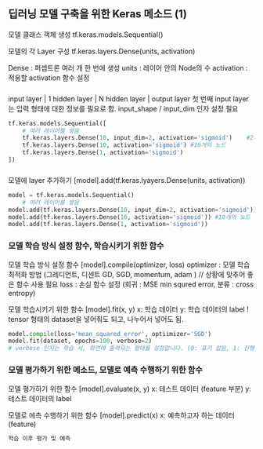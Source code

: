 ## 딥러닝 모델 구축을 위한 Keras 메소드 (1)
모델 클래스 객체 생성
tf.keras.models.Sequential()

모델의 각 Layer 구성
tf.keras.layers.Dense(units, activation)

Dense : 퍼셉트론 여러 개 한 번에 생성
units : 레이어 안의 Node의 수
activation : 적용할 activation 함수 설정


###
input layer | 1 hidden layer | N hidden layer | output layer
첫 번째 input layer는 입력 형태에 대한 정보를 필요로 함.
input_shape / input_dim 인자 설정 필요

```python
tf.keras.models.Sequential([
    # 여러 레이어를 쌓음
    tf.keras.layers.Dense(10, input_dim=2, activation='sigmoid')    #2개의 입력 변수, 10개의 노드
    tf.keras.layers.Dense(10, activation='sigmoid') #10개의 노드
    tf.keras.layers.Dense(1, activation='sigmoid')
])
```

###
모델에 layer 추가하기
[model].add(tf.keras.lyayers.Dense(units, activation))
```python
model = tf.keras.models.Sequential()
    # 여러 레이어를 쌓음
model.add(tf.keras.layers.Dense(10, input_dim=2, activation='sigmoid'))    #2개의 입력 변수, 10개의 노드
model.add(tf.keras.layers.Dense(10, activation='sigmoid')) #10개의 노드
model.add(tf.keras.layers.Dense(1, activation='sigmoid'))

```


### 모델 학습 방식 설정 함수, 학습시키기 위한 함수
모델 학습 방식 설정 함수
[model].compile(optimizer, loss)
optimizer : 모델 학습 최적화 방법 (그레디언트, 디센트 GD, SGD, momentum, adam  ) // 상황에 맞추어 좋은 함수 사용 필요
loss : 손실 함수 설정 (회귀 : MSE min squred error, 분류 : cross entropy)

모델 학습시키기 위한 함수
[model].fit(x, y)
x: 학습 데이터
y: 학습 데이터의 label
! tensor 형태의 dataset을 넣어줘도 되고, 나누어서 넣어도 됨.

```python
model.compile(loss='mean_squared_error', optiimizer='SGD')
model.fit(dataset, epochs=100, verbose=2)
# verbose 인자는 학습 시, 화면에 출력되는 형태를 설정합니다. (0: 표기 없음, 1: 진행 바, 2: 에포크당 한 줄 출력)
```

### 모델 평가하기 위한 메소드, 모델로 예측 수행하기 위한 함수
모델 평가하기 위한 함수
[model].evaluate(x, y)
x: 테스트 데이터 (feature 부분)
y: 테스트 데이터의 label

모델로 에측 수행하기 위한 함수
[model].predict(x)
x: 예측하고자 하는 데이터 (feature)

```python
학습 이후 평가 및 예측

```
